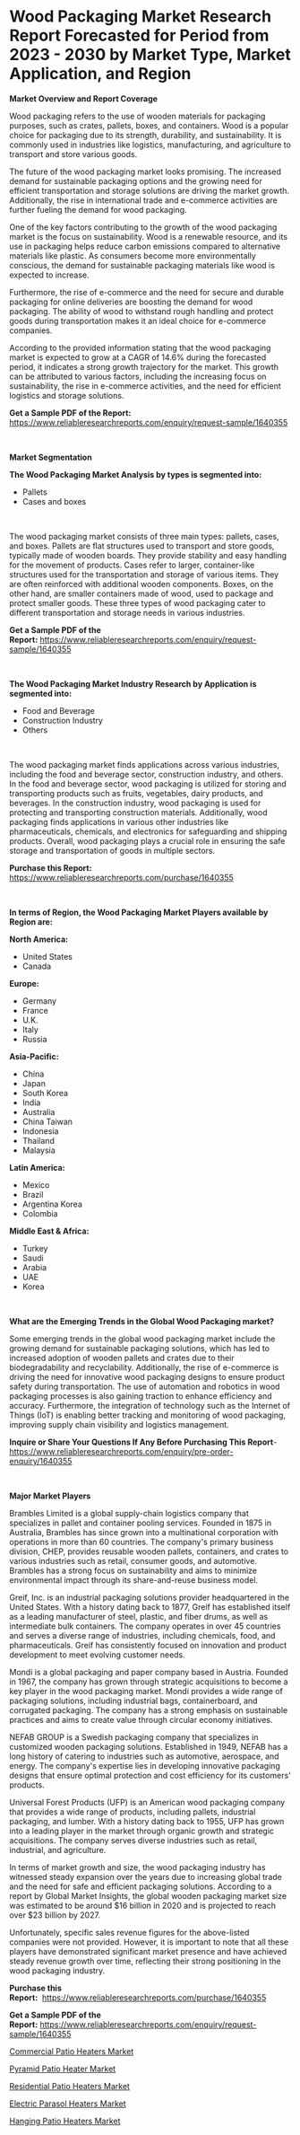 <p><h1>Wood Packaging Market Research Report Forecasted for Period from 2023 -  2030 by Market Type, Market Application, and Region</h1></p><p><strong>Market Overview and Report Coverage</strong></p>
<p><p>Wood packaging refers to the use of wooden materials for packaging purposes, such as crates, pallets, boxes, and containers. Wood is a popular choice for packaging due to its strength, durability, and sustainability. It is commonly used in industries like logistics, manufacturing, and agriculture to transport and store various goods.</p><p>The future of the wood packaging market looks promising. The increased demand for sustainable packaging options and the growing need for efficient transportation and storage solutions are driving the market growth. Additionally, the rise in international trade and e-commerce activities are further fueling the demand for wood packaging.</p><p>One of the key factors contributing to the growth of the wood packaging market is the focus on sustainability. Wood is a renewable resource, and its use in packaging helps reduce carbon emissions compared to alternative materials like plastic. As consumers become more environmentally conscious, the demand for sustainable packaging materials like wood is expected to increase.</p><p>Furthermore, the rise of e-commerce and the need for secure and durable packaging for online deliveries are boosting the demand for wood packaging. The ability of wood to withstand rough handling and protect goods during transportation makes it an ideal choice for e-commerce companies.</p><p>According to the provided information stating that the wood packaging market is expected to grow at a CAGR of 14.6% during the forecasted period, it indicates a strong growth trajectory for the market. This growth can be attributed to various factors, including the increasing focus on sustainability, the rise in e-commerce activities, and the need for efficient logistics and storage solutions.</p></p>
<p><strong>Get a Sample PDF of the Report:</strong> <a href="https://www.reliableresearchreports.com/enquiry/request-sample/1640355">https://www.reliableresearchreports.com/enquiry/request-sample/1640355</a></p>
<p>&nbsp;</p>
<p><strong>Market Segmentation</strong></p>
<p><strong>The Wood Packaging Market Analysis by types is segmented into:</strong></p>
<p><ul><li>Pallets</li><li>Cases and boxes</li></ul></p>
<p>&nbsp;</p>
<p><p>The wood packaging market consists of three main types: pallets, cases, and boxes. Pallets are flat structures used to transport and store goods, typically made of wooden boards. They provide stability and easy handling for the movement of products. Cases refer to larger, container-like structures used for the transportation and storage of various items. They are often reinforced with additional wooden components. Boxes, on the other hand, are smaller containers made of wood, used to package and protect smaller goods. These three types of wood packaging cater to different transportation and storage needs in various industries.</p></p>
<p><strong>Get a Sample PDF of the Report:</strong>&nbsp;<a href="https://www.reliableresearchreports.com/enquiry/request-sample/1640355">https://www.reliableresearchreports.com/enquiry/request-sample/1640355</a></p>
<p>&nbsp;</p>
<p><strong>The Wood Packaging Market Industry Research by Application is segmented into:</strong></p>
<p><ul><li>Food and Beverage</li><li>Construction Industry</li><li>Others</li></ul></p>
<p>&nbsp;</p>
<p><p>The wood packaging market finds applications across various industries, including the food and beverage sector, construction industry, and others. In the food and beverage sector, wood packaging is utilized for storing and transporting products such as fruits, vegetables, dairy products, and beverages. In the construction industry, wood packaging is used for protecting and transporting construction materials. Additionally, wood packaging finds applications in various other industries like pharmaceuticals, chemicals, and electronics for safeguarding and shipping products. Overall, wood packaging plays a crucial role in ensuring the safe storage and transportation of goods in multiple sectors.</p></p>
<p><strong>Purchase this Report:</strong>&nbsp; <a href="https://www.reliableresearchreports.com/purchase/1640355">https://www.reliableresearchreports.com/purchase/1640355</a></p>
<p>&nbsp;</p>
<p><strong>In terms of Region, the Wood Packaging Market Players available by Region are:</strong></p>
<p>
    <p> <strong> North America: </strong>
        <ul>
            <li>United States</li>
            <li>Canada</li>
        </ul>
        </p> 
    <p> <strong> Europe: </strong>
        <ul>
            <li>Germany</li>
            <li>France</li>
            <li>U.K.</li>
            <li>Italy</li>
            <li>Russia</li>
        </ul>
        </p> 
    <p> <strong> Asia-Pacific: </strong>
        <ul>
            <li>China</li>
            <li>Japan</li>
            <li>South Korea</li>
            <li>India</li>
            <li>Australia</li>
            <li>China Taiwan</li>
            <li>Indonesia</li>
            <li>Thailand</li>
            <li>Malaysia</li>
        </ul>
        </p> 
    <p> <strong> Latin America: </strong>
        <ul>
            <li>Mexico</li>
            <li>Brazil</li>
            <li>Argentina Korea</li>
            <li>Colombia</li>
        </ul>
        </p> 
    <p> <strong> Middle East & Africa: </strong>
        <ul>
            <li>Turkey</li>
            <li>Saudi</li>
            <li>Arabia</li>
            <li>UAE</li>
            <li>Korea</li>
        </ul>
    </p>
    </p>
<p>&nbsp;</p>
<p><strong>What are the Emerging Trends in the Global Wood Packaging market?</strong></p>
<p><p>Some emerging trends in the global wood packaging market include the growing demand for sustainable packaging solutions, which has led to increased adoption of wooden pallets and crates due to their biodegradability and recyclability. Additionally, the rise of e-commerce is driving the need for innovative wood packaging designs to ensure product safety during transportation. The use of automation and robotics in wood packaging processes is also gaining traction to enhance efficiency and accuracy. Furthermore, the integration of technology such as the Internet of Things (IoT) is enabling better tracking and monitoring of wood packaging, improving supply chain visibility and logistics management.</p></p>
<p><strong>Inquire or Share Your Questions If Any Before Purchasing This Report</strong>- <a href="https://www.reliableresearchreports.com/enquiry/pre-order-enquiry/1640355">https://www.reliableresearchreports.com/enquiry/pre-order-enquiry/1640355</a></p>
<p>&nbsp;</p>
<p><strong>Major Market Players</strong></p>
<p><p>Brambles Limited is a global supply-chain logistics company that specializes in pallet and container pooling services. Founded in 1875 in Australia, Brambles has since grown into a multinational corporation with operations in more than 60 countries. The company's primary business division, CHEP, provides reusable wooden pallets, containers, and crates to various industries such as retail, consumer goods, and automotive. Brambles has a strong focus on sustainability and aims to minimize environmental impact through its share-and-reuse business model.</p><p>Greif, Inc. is an industrial packaging solutions provider headquartered in the United States. With a history dating back to 1877, Greif has established itself as a leading manufacturer of steel, plastic, and fiber drums, as well as intermediate bulk containers. The company operates in over 45 countries and serves a diverse range of industries, including chemicals, food, and pharmaceuticals. Greif has consistently focused on innovation and product development to meet evolving customer needs.</p><p>Mondi is a global packaging and paper company based in Austria. Founded in 1967, the company has grown through strategic acquisitions to become a key player in the wood packaging market. Mondi provides a wide range of packaging solutions, including industrial bags, containerboard, and corrugated packaging. The company has a strong emphasis on sustainable practices and aims to create value through circular economy initiatives.</p><p>NEFAB GROUP is a Swedish packaging company that specializes in customized wooden packaging solutions. Established in 1949, NEFAB has a long history of catering to industries such as automotive, aerospace, and energy. The company's expertise lies in developing innovative packaging designs that ensure optimal protection and cost efficiency for its customers' products.</p><p>Universal Forest Products (UFP) is an American wood packaging company that provides a wide range of products, including pallets, industrial packaging, and lumber. With a history dating back to 1955, UFP has grown into a leading player in the market through organic growth and strategic acquisitions. The company serves diverse industries such as retail, industrial, and agriculture.</p><p>In terms of market growth and size, the wood packaging industry has witnessed steady expansion over the years due to increasing global trade and the need for safe and efficient packaging solutions. According to a report by Global Market Insights, the global wooden packaging market size was estimated to be around $16 billion in 2020 and is projected to reach over $23 billion by 2027.</p><p>Unfortunately, specific sales revenue figures for the above-listed companies were not provided. However, it is important to note that all these players have demonstrated significant market presence and have achieved steady revenue growth over time, reflecting their strong positioning in the wood packaging industry.</p></p>
<p><strong>Purchase this Report:</strong>&nbsp;&nbsp;<a href="https://www.reliableresearchreports.com/purchase/1640355">https://www.reliableresearchreports.com/purchase/1640355</a></p>
<p></p>
<p><strong>Get a Sample PDF of the Report:</strong>&nbsp;<a href="https://www.reliableresearchreports.com/enquiry/request-sample/1640355">https://www.reliableresearchreports.com/enquiry/request-sample/1640355</a></p>
<p><p><a href="https://medium.com/@aashish.reportprime2/commercial-patio-heaters-market-size-cagr-trends-2024-2030-5f4d06b18993">Commercial Patio Heaters Market</a></p><p><a href="https://medium.com/@akshatreportprime/pyramid-patio-heater-market-furnishes-information-on-market-share-market-trends-and-market-growth-ef75976658c2">Pyramid Patio Heater Market</a></p><p><a href="https://medium.com/@krish.reportprime/residential-patio-heaters-market-insight-market-trends-growth-forecasted-from-2023-to-2030-8b753513fa5c">Residential Patio Heaters Market</a></p><p><a href="https://medium.com/@snehareportprime/electric-parasol-heaters-market-size-market-outlook-and-market-forecast-2023-to-2030-b85e100f1277">Electric Parasol Heaters Market</a></p><p><a href="https://medium.com/@rahulv.reportprime/hanging-patio-heaters-market-insight-market-trends-growth-forecasted-from-2023-to-2030-21177f077166">Hanging Patio Heaters Market</a></p></p>